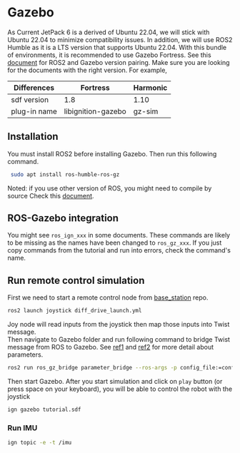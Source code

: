 # Gazebo

As Current JetPack 6 is a derived of Ubuntu 22.04, we will stick with Ubuntu 22.04 to minimize compatibility issues.
In addition, we will use ROS2 Humble as it is a LTS version that supports Ubuntu 22.04.
With this bundle of environments, it is recommended to use Gazebo Fortress.
See this [document](https://gazebosim.org/docs/fortress/ros_installation) for ROS2 and Gazebo version pairing.
Make sure you are looking for the documents with the right version.
For example,

| Differences  | Fortress           | Harmonic |
| ------------ | ------------------ | -------- |
| sdf version  | 1.8                | 1.10     |
| plug-in name | libignition-gazebo | gz-sim   |

## Installation

You must install ROS2 before installing Gazebo.
Then run this following command.

```bash
 sudo apt install ros-humble-ros-gz
```

Noted: if you use other version of ROS, you might need to compile by source
Check this [document](https://github.com/gazebosim/ros_gz).

## ROS-Gazebo integration

You might see `ros_ign_xxx` in some documents.
These commands are likely to be missing as the names have been changed to `ros_gz_xxx`.
If you just copy commands from the tutorial and run into errors, check the command's name.

## Run remote control simulation

First we need to start a remote control node from [base_station](https://github.com/boilerrobotics/base-station/tree/main/src/joystick) repo.

```bash
ros2 launch joystick diff_drive_launch.yml
```

Joy node will read inputs from the joystick then map those inputs into Twist message.  
Then navigate to Gazebo folder and run following command to bridge Twist message from ROS to Gazebo.
See [ref1](https://gazebosim.org/docs/fortress/ros2_integration) and [ref2](https://index.ros.org/p/ros_gz_bridge/) for more detail about parameters.

```bash
ros2 run ros_gz_bridge parameter_bridge --ros-args -p config_file:=config.yaml
```

Then start Gazebo.
After you start simulation and click on `play` button (or press space on your keyboard), you will be able to control the robot with the joystick

```bash
ign gazebo tutorial.sdf
```

### Run IMU

```bash
ign topic -e -t /imu
```
